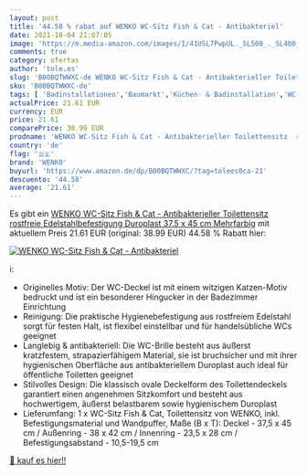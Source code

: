 ```yaml
---
layout: post
title: '44.58 % rabat auf WENKO WC-Sitz Fish & Cat - Antibakteriel'
date: 2021-10-04 21:07:05
image: 'https://m.media-amazon.com/images/I/41USL7PwpUL._SL500_._SL400_.jpg'
comments: true
category: ofertas
author: 'tole.es'
slug: 'B00BQTWWXC-de WENKO WC-Sitz Fish & Cat - Antibakterieller Toilettensitz...'
sku: 'B00BQTWWXC-de'
tags: [ 'Badinstallationen','Baumarkt','Küchen- & Badinstallation','WC-Sitze','wenko', ]
actualPrice: 21.61 EUR
currency: EUR
price: 21.61
comparePrice: 38.99 EUR
prodname: 'WENKO WC-Sitz Fish & Cat - Antibakterieller Toilettensitz  rostfreie Edelstahlbefestigung  Duroplast  37.5 x 45 cm  Mehrfarbig'
country: 'de'
flag: '🇩🇪'
brand: 'WENKO'
buyurl: 'https://www.amazon.de/dp/B00BQTWWXC/?tag=tolees0ca-21'
descuento: '44.58'
average: '21.61'
---
```


Es gibt ein [WENKO WC-Sitz Fish & Cat - Antibakterieller Toilettensitz  rostfreie Edelstahlbefestigung  Duroplast  37.5 x 45 cm  Mehrfarbig](https://www.amazon.de/dp/B00BQTWWXC/?tag=tolees0ca-21) mit aktuellem Preis 21.61 EUR (original: 38.99 EUR) 44.58 % Rabatt hier:

[![WENKO WC-Sitz Fish & Cat - Antibakteriel](https://m.media-amazon.com/images/I/41USL7PwpUL._SL500_._SL400_.jpg)](https://www.amazon.de/dp/B00BQTWWXC/?tag=tolees0ca-21)

ℹ️:

- Originelles Motiv: Der WC-Deckel ist mit einem witzigen Katzen-Motiv bedruckt und ist ein besonderer Hingucker in der Badezimmer Einrichtung
- Reinigung: Die praktische Hygienebefestigung aus rostfreiem Edelstahl sorgt für festen Halt, ist flexibel einstellbar und für handelsübliche WCs geeignet
- Langlebig & antibakteriell: Die WC-Brille besteht aus äußerst kratzfestem, strapazierfähigem Material, sie ist bruchsicher und mit ihrer hygienischen Oberfläche aus antibakteriellem Duroplast auch ideal für öffentliche Toiletten geeignet
- Stilvolles Design: Die klassisch ovale Deckelform des Toilettendeckels garantiert einen angenehmen Sitzkomfort und besteht aus hochwertigem, äußerst belastbarem sowie hygienischem Duroplast
- Lieferumfang: 1 x WC-Sitz Fish & Cat, Toilettensitz von WENKO, inkl. Befestigungsmaterial und Wandpuffer, Maße (B x T): Deckel - 37,5 x 45 cm / Außenring - 38 x 42 cm / Innenring - 23,5 x 28 cm / Befestigungsabstand - 10,5-19,5 cm

[🛒 kauf es hier!!](https://www.amazon.de/dp/B00BQTWWXC/?tag=tolees0ca-21)
